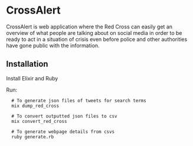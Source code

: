 # CrossAlert

CrossAlert is web application where the Red Cross can easily get an overview of what people are talking about on social media in order 
to be ready to act in a situation of crisis even before police and other authorities have gone public with the information.

## Installation

Install Elixir and Ruby

Run:

```
  # To generate json files of tweets for search terms
  mix dump_red_cross

  # To convert outputted json files to csv
  mix convert_red_cross

  # To generate webpage details from csvs
  ruby generate.rb
``` 

